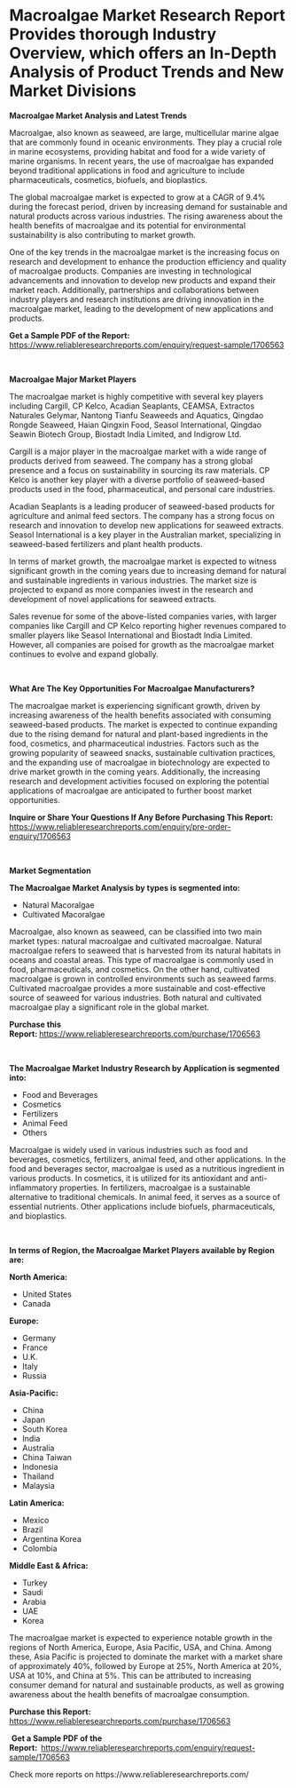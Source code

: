 <p><h1>Macroalgae Market Research Report Provides thorough Industry Overview, which offers an In-Depth Analysis of Product Trends and New Market Divisions</h1></p><p><strong>Macroalgae Market Analysis and Latest Trends</strong></p>
<p><p>Macroalgae, also known as seaweed, are large, multicellular marine algae that are commonly found in oceanic environments. They play a crucial role in marine ecosystems, providing habitat and food for a wide variety of marine organisms. In recent years, the use of macroalgae has expanded beyond traditional applications in food and agriculture to include pharmaceuticals, cosmetics, biofuels, and bioplastics.</p><p>The global macroalgae market is expected to grow at a CAGR of 9.4% during the forecast period, driven by increasing demand for sustainable and natural products across various industries. The rising awareness about the health benefits of macroalgae and its potential for environmental sustainability is also contributing to market growth.</p><p>One of the key trends in the macroalgae market is the increasing focus on research and development to enhance the production efficiency and quality of macroalgae products. Companies are investing in technological advancements and innovation to develop new products and expand their market reach. Additionally, partnerships and collaborations between industry players and research institutions are driving innovation in the macroalgae market, leading to the development of new applications and products.</p></p>
<p><strong>Get a Sample PDF of the Report:&nbsp;</strong> <a href="https://www.reliableresearchreports.com/enquiry/request-sample/1706563">https://www.reliableresearchreports.com/enquiry/request-sample/1706563</a></p>
<p>&nbsp;</p>
<p><strong>Macroalgae Major Market Players</strong></p>
<p><p>The macroalgae market is highly competitive with several key players including Cargill, CP Kelco, Acadian Seaplants, CEAMSA, Extractos Naturales Gelymar, Nantong Tianfu Seaweeds and Aquatics, Qingdao Rongde Seaweed, Haian Qingxin Food, Seasol International, Qingdao Seawin Biotech Group, Biostadt India Limited, and Indigrow Ltd. </p><p>Cargill is a major player in the macroalgae market with a wide range of products derived from seaweed. The company has a strong global presence and a focus on sustainability in sourcing its raw materials. CP Kelco is another key player with a diverse portfolio of seaweed-based products used in the food, pharmaceutical, and personal care industries.</p><p>Acadian Seaplants is a leading producer of seaweed-based products for agriculture and animal feed sectors. The company has a strong focus on research and innovation to develop new applications for seaweed extracts. Seasol International is a key player in the Australian market, specializing in seaweed-based fertilizers and plant health products.</p><p>In terms of market growth, the macroalgae market is expected to witness significant growth in the coming years due to increasing demand for natural and sustainable ingredients in various industries. The market size is projected to expand as more companies invest in the research and development of novel applications for seaweed extracts.</p><p>Sales revenue for some of the above-listed companies varies, with larger companies like Cargill and CP Kelco reporting higher revenues compared to smaller players like Seasol International and Biostadt India Limited. However, all companies are poised for growth as the macroalgae market continues to evolve and expand globally.</p></p>
<p>&nbsp;</p>
<p><strong>What Are The Key Opportunities For Macroalgae Manufacturers?</strong></p>
<p><p>The macroalgae market is experiencing significant growth, driven by increasing awareness of the health benefits associated with consuming seaweed-based products. The market is expected to continue expanding due to the rising demand for natural and plant-based ingredients in the food, cosmetics, and pharmaceutical industries. Factors such as the growing popularity of seaweed snacks, sustainable cultivation practices, and the expanding use of macroalgae in biotechnology are expected to drive market growth in the coming years. Additionally, the increasing research and development activities focused on exploring the potential applications of macroalgae are anticipated to further boost market opportunities.</p></p>
<p><strong>Inquire or Share Your Questions If Any Before Purchasing This Report:</strong> <a href="https://www.reliableresearchreports.com/enquiry/pre-order-enquiry/1706563">https://www.reliableresearchreports.com/enquiry/pre-order-enquiry/1706563</a></p>
<p>&nbsp;</p>
<p><strong>Market Segmentation</strong></p>
<p><strong>The Macroalgae Market Analysis by types is segmented into:</strong></p>
<p><ul><li>Natural Macoralgae</li><li>Cultivated Macoralgae</li></ul></p>
<p><p>Macroalgae, also known as seaweed, can be classified into two main market types: natural macroalgae and cultivated macroalgae. Natural macroalgae refers to seaweed that is harvested from its natural habitats in oceans and coastal areas. This type of macroalgae is commonly used in food, pharmaceuticals, and cosmetics. On the other hand, cultivated macroalgae is grown in controlled environments such as seaweed farms. Cultivated macroalgae provides a more sustainable and cost-effective source of seaweed for various industries. Both natural and cultivated macroalgae play a significant role in the global market.</p></p>
<p><strong>Purchase this Report:&nbsp;</strong><a href="https://www.reliableresearchreports.com/purchase/1706563">https://www.reliableresearchreports.com/purchase/1706563</a></p>
<p>&nbsp;</p>
<p><strong>The Macroalgae Market Industry Research by Application is segmented into:</strong></p>
<p><ul><li>Food and Beverages</li><li>Cosmetics</li><li>Fertilizers</li><li>Animal Feed</li><li>Others</li></ul></p>
<p><p>Macroalgae is widely used in various industries such as food and beverages, cosmetics, fertilizers, animal feed, and other applications. In the food and beverages sector, macroalgae is used as a nutritious ingredient in various products. In cosmetics, it is utilized for its antioxidant and anti-inflammatory properties. In fertilizers, macroalgae is a sustainable alternative to traditional chemicals. In animal feed, it serves as a source of essential nutrients. Other applications include biofuels, pharmaceuticals, and bioplastics.</p></p>
<p>&nbsp;</p>
<p><strong>In terms of Region, the Macroalgae Market Players available by Region are:</strong></p>
<p>
    <p> <strong> North America: </strong>
        <ul>
            <li>United States</li>
            <li>Canada</li>
        </ul>
        </p> 
    <p> <strong> Europe: </strong>
        <ul>
            <li>Germany</li>
            <li>France</li>
            <li>U.K.</li>
            <li>Italy</li>
            <li>Russia</li>
        </ul>
        </p> 
    <p> <strong> Asia-Pacific: </strong>
        <ul>
            <li>China</li>
            <li>Japan</li>
            <li>South Korea</li>
            <li>India</li>
            <li>Australia</li>
            <li>China Taiwan</li>
            <li>Indonesia</li>
            <li>Thailand</li>
            <li>Malaysia</li>
        </ul>
        </p> 
    <p> <strong> Latin America: </strong>
        <ul>
            <li>Mexico</li>
            <li>Brazil</li>
            <li>Argentina Korea</li>
            <li>Colombia</li>
        </ul>
        </p> 
    <p> <strong> Middle East & Africa: </strong>
        <ul>
            <li>Turkey</li>
            <li>Saudi</li>
            <li>Arabia</li>
            <li>UAE</li>
            <li>Korea</li>
        </ul>
    </p>
    </p>
<p><p>The macroalgae market is expected to experience notable growth in the regions of North America, Europe, Asia Pacific, USA, and China. Among these, Asia Pacific is projected to dominate the market with a market share of approximately 40%, followed by Europe at 25%, North America at 20%, USA at 10%, and China at 5%. This can be attributed to increasing consumer demand for natural and sustainable products, as well as growing awareness about the health benefits of macroalgae consumption.</p></p>
<p><strong>Purchase this Report: </strong><a href="https://www.reliableresearchreports.com/purchase/1706563">https://www.reliableresearchreports.com/purchase/1706563</a></p>
<p>&nbsp;<strong>Get a Sample PDF of the Report:&nbsp;&nbsp;</strong><a href="https://www.reliableresearchreports.com/enquiry/request-sample/1706563">https://www.reliableresearchreports.com/enquiry/request-sample/1706563</a></p>
<p><strong></strong></p>
<p>Check more reports on https://www.reliableresearchreports.com/</p>